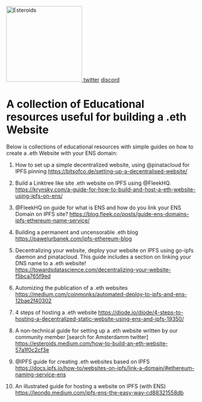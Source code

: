 

<!-- markdownlint-disable -->
<p><a href="https://esteroids.eth.limo/">
    <img alt="Esteroids" title="Esteroids" src="https://i.imgur.com/vduK7ey.jpg" width="200">
  </a>
    <a href="https://twitter.com/e_steroids">twitter</a>
  <a href="https://discord.gg/9c2EWzjFzY">discord</a></p>



# A collection of Educational resources useful for building a .eth Website
Below is collections of educational resources with simple guides on how to create a .eth Website with your ENS domain:

1. How to set up a simple decentralized website, using @pinatacloud for IPFS pinning
https://bitsofco.de/setting-up-a-decentralised-website/

2. Build a Linktree like site .eth website on IPFS using @FleekHQ.
https://krynsky.com/a-guide-for-how-to-build-and-host-a-eth-website-using-ipfs-on-ens/

3. @FleekHQ on guide for what is ENS and how do you link your ENS Domain on IPFS site?
https://blog.fleek.co/posts/guide-ens-domains-ipfs-ethereum-name-service/

5. Building a permanent and uncensorable .eth blog
https://pawelurbanek.com/ipfs-ethereum-blog

6. Decentralizing your website, deploy your website on IPFS using go-ipfs daemon and pinatacloud. This guide includes a section on linking your DNS name to a .eth website!
https://towardsdatascience.com/decentralizing-your-website-f5bca765f9ed

7. Automizing the publication of a .eth websites
https://medium.com/coinmonks/automated-deploy-to-ipfs-and-ens-12bae2f40302

8. 4 steps of hosting a .eth website 
https://diode.io/diode/4-steps-to-hosting-a-decentralized-static-website-using-ens-and-ipfs-19350/

9. A non-technical guide for setting up a .eth website written by our community member [search for Amsterdamm twitter]
https://esteroids.medium.com/how-to-build-an-eth-website-57a1f0c2cf3e

10. @IPFS guide for creating .eth websites based on IPFS
https://docs.ipfs.io/how-to/websites-on-ipfs/link-a-domain/#ethereum-naming-service-ens

11. An illustrated guide for hosting a website on IPFS (with ENS)
https://leondo.medium.com/ipfs-ens-the-easy-way-cd88321558db
